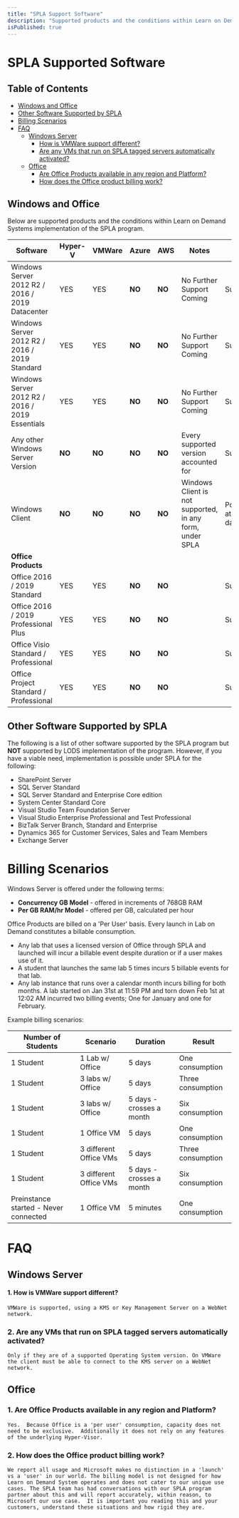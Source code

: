```yaml
---
title: "SPLA Support Software"
description: "Supported products and the conditions within Learn on Demand Systems implementation of the SPLA program."
isPublished: true
---
```


# SPLA Supported Software

## Table of Contents
- [Windows and Office](#windows-and-office)
- [Other Software Supported by SPLA](#other-software-supported-by-spla)
- [Billing Scenarios](#billing-scenarios)
- [FAQ](#faq)
    - [Windows Server](#windows-server)
        - [How is VMWare support different?](#how-is-vmware-support-different-)
        - [Are any VMs that run on SPLA tagged servers automatically activated?](#are-any-vms-that-run-on-spla-tagged-servers-automatically-activated-)
    - [Office](#office)
        - [Are Office Products available in any region and Platform?](#are-office-products-available-in-any-region-and-platform-)
        - [How does the Office product billing work?](#how-does-the-office-product-billing-work-)

## Windows and Office

Below are supported products and the conditions within Learn on Demand Systems implementation of the SPLA program.  

| Software       | Hyper-V | VMWare | Azure | AWS | Notes                         | Status |
|----------------|-------------|-----------|-------------------------------|--------|-|-|
| Windows Server 2012 R2 / 2016 / 2019 Datacenter | YES | YES | **NO** | **NO** | No Further Support Coming | Supported|
| Windows Server 2012 R2 / 2016 / 2019 Standard | YES  | YES | **NO** | **NO** | No Further Support Coming | Supported|
| Windows Server 2012 R2 / 2016 / 2019 Essentials | YES  | YES | **NO** | **NO** | No Further Support Coming | Supported|
| Any other Windows Server Version | **NO** | **NO** | **NO** | **NO** | Every supported version accounted for | Supported|
| Windows Client | **NO** | **NO** | **NO** | **NO** | Windows Client is not supported, in any form, under SPLA | Possible at a future date|
| **Office Products** |||||||||
| Office 2016 / 2019 Standard | YES | YES | **NO** | **NO** | | Supported|
| Office 2016 / 2019 Professional Plus | YES | YES | **NO** | **NO** | | Supported|
| Office Visio Standard / Professional | YES | YES | **NO** | **NO** | | Supported|
| Office Project Standard / Professional | YES | YES | **NO** | **NO** | | Supported|

## Other Software Supported by SPLA
The following is a list of other software supported by the SPLA program but **NOT** supported by LODS implementation of the program.  However, if you have a viable need, implementation is possible under SPLA for the following:

* SharePoint Server
* SQL Server Standard 
* SQL Server Standard and Enterprise Core edition
* System Center Standard Core
* Visual Studio Team Foundation Server
* Visual Studio Enterprise Professional and Test Professional
* BizTalk Server Branch, Standard and Enterprise
* Dynamics 365 for Customer Services, Sales and Team Members
* Exchange Server

# Billing Scenarios

Windows Server is offered under the following terms:
* **Concurrency GB Model** - offered in increments of 768GB RAM
* **Per GB RAM/hr Model** - offered per GB, calculated per hour

Office Products are billed on a 'Per User' basis.  Every launch in Lab on Demand constitutes a billable consumption.  

* Any lab that uses a licensed version of Office through SPLA and launched will incur a billable event despite duration or if a user makes use of it.
* A student that launches the same lab 5 times incurs 5 billable events for that lab.
* Any lab instance that runs over a calendar month incurs billing for both months.  A lab started on Jan 31st at 11:59 PM and torn down Feb 1st at 12:02 AM incurred two billing events; One for January and one for February.

Example billing scenarios:

| Number of Students | Scenario | Duration | Result |
|---|---|---|---|
|1 Student | 1 Lab w/ Office | 5 days | One consumption |
|1 Student | 3 labs w/ Office | 5 days | Three consumption |
|1 Student | 3 labs w/ Office| 5 days - crosses a month | Six consumption |
|1 Student | 1 Office VM | 5 days | One consumption |
|1 Student | 3 different Office VMs | 5 days | Three consumption | 
|1 Student | 3 different Office VMs | 5 days - crosses a month | Six consumption |
|Preinstance started - Never connected | 1 Office VM | 5 minutes | One consumption |

# FAQ
## Windows Server 

  #### 1. How is VMWare support different?
  
    VMWare is supported, using a KMS or Key Management Server on a WebNet network.
    
  ### 2. Are any VMs that run on SPLA tagged servers automatically activated?
  
    Only if they are of a supported Operating System version. On VMWare the client must be able to connect to the KMS server on a WebNet network. 

## Office

  ### 1. Are Office Products available in any region and Platform?
  
    Yes.  Because Office is a 'per user' consumption, capacity does not need to be exclusive.  Additionally it does not rely on any features of the underlying Hyper-Visor.

  ### 2. How does the Office product billing work?
  
    We report all usage and Microsoft makes no distinction in a 'launch' vs a 'user' in our world. The billing model is not designed for how Learn on Demand System operates and does not cater to our unique use cases. The SPLA team has had conversations with our SPLA program partner about this and will report accurately, within reason, to Microsoft our use case.  It is important you reading this and your customers, understand these situations and how rigid they are.
